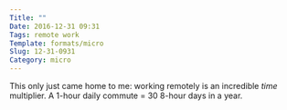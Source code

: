 ```yaml
---
Title: ""
Date: 2016-12-31 09:31
Tags: remote work
Template: formats/micro
Slug: 12-31-0931
Category: micro
---
```


This only just came home to me: working remotely is an incredible *time* multiplier. A 1-hour daily commute = 30 8-hour days in a year.
